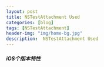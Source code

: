 ```yaml
---
layout: post
title: NSTestAttachment Used
categories: [blog]
tags: [NSTestAttachment]
header-img: "img/home-bg.jpg"
description:  NSTestAttachment Used
---
```


##### iOS个版本特性

